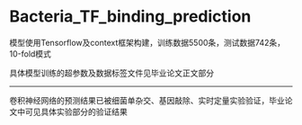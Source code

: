 # Bacteria_TF_binding_prediction

模型使用Tensorflow及context框架构建，训练数据5500条，测试数据742条，10-fold模式

具体模型训练的超参数及数据标签文件见毕业论文正文部分

-------------------------

卷积神经网络的预测结果已被细菌单杂交、基因敲除、实时定量实验验证，毕业论文中可见具体实验部分的验证结果
